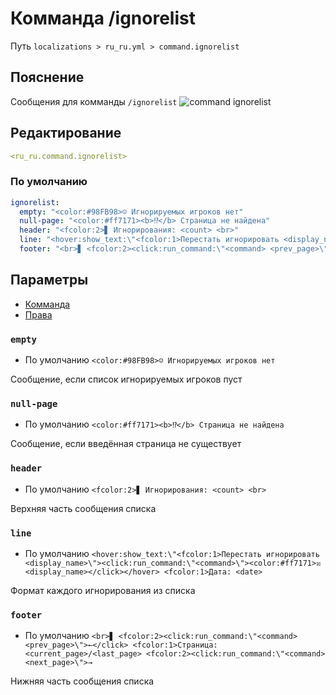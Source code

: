 # Комманда /ignorelist
Путь `localizations > ru_ru.yml > command.ignorelist`

## Пояснение
Сообщения для комманды `/ignorelist`
![command ignorelist](/commandignorelist.png)

## Редактирование
```yaml
<ru_ru.command.ignorelist>
```

### По умолчанию
```yaml
ignorelist:
  empty: "<color:#98FB98>☺ Игнорируемых игроков нет"
  null-page: "<color:#ff7171><b>⁉</b> Страница не найдена"
  header: "<fcolor:2>▋ Игнорирования: <count> <br>"
  line: "<hover:show_text:\"<fcolor:1>Перестать игнорировать <display_name>\"><click:run_command:\"<command>\"><color:#ff7171>☒ <display_name></click></hover> <fcolor:1>Дата: <date>"
  footer: "<br>▋ <fcolor:2><click:run_command:\"<command> <prev_page>\">←</click> <fcolor:1>Страница: <current_page>/<last_page> <fcolor:2><click:run_command:\"<command> <next_page>\">→"
```

## Параметры

- [Комманда](/ru/command/ignorelist/)
- [Права](/ru/permission/command/ignorelist/)

### `empty`
- По умолчанию `<color:#98FB98>☺ Игнорируемых игроков нет`

Сообщение, если список игнорируемых игроков пуст

### `null-page`
- По умолчанию `<color:#ff7171><b>⁉</b> Страница не найдена`

Сообщение, если введённая страница не существует

### `header`
- По умолчанию `<fcolor:2>▋ Игнорирования: <count> <br>`

Верхняя часть сообщения списка

### `line`
- По умолчанию `<hover:show_text:\"<fcolor:1>Перестать игнорировать <display_name>\"><click:run_command:\"<command>\"><color:#ff7171>☒ <display_name></click></hover> <fcolor:1>Дата: <date>`

Формат каждого игнорирования из списка

### `footer`
- По умолчанию `<br>▋ <fcolor:2><click:run_command:\"<command> <prev_page>\">←</click> <fcolor:1>Страница: <current_page>/<last_page> <fcolor:2><click:run_command:\"<command> <next_page>\">→`

Нижняя часть сообщения списка

